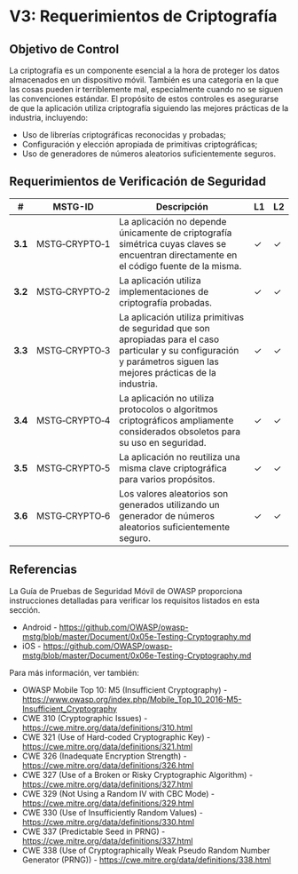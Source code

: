 # V3: Requerimientos de Criptografía

## Objetivo de Control

La criptografía es un componente esencial a la hora de proteger los datos almacenados en un dispositivo móvil. También es una categoría en la que las cosas pueden ir terriblemente mal, especialmente cuando no se siguen las convenciones estándar. El propósito de estos controles es asegurarse de que la aplicación utiliza criptografía siguiendo las mejores prácticas de la industria, incluyendo:

- Uso de librerías criptográficas reconocidas y probadas;
- Configuración y elección apropiada de primitivas criptográficas;
- Uso de generadores de números aleatorios suficientemente seguros.

## Requerimientos de Verificación de Seguridad

| # | MSTG-ID | Descripción | L1 | L2 |
| --- | --- | --- | --- | --- |
| **3.1** | MSTG‑CRYPTO‑1 | La aplicación no depende únicamente de criptografía simétrica cuyas claves se encuentran directamente en el código fuente de la misma.| ✓ | ✓ |
| **3.2** | MSTG‑CRYPTO‑2 | La aplicación utiliza implementaciones de criptografía probadas. | ✓ | ✓ |
| **3.3** | MSTG‑CRYPTO‑3 | La aplicación utiliza primitivas de seguridad que son apropiadas para el caso particular y su configuración y parámetros siguen las mejores prácticas de la industria. | ✓ | ✓ |
| **3.4** | MSTG‑CRYPTO‑4 | La aplicación no utiliza protocolos o algoritmos criptográficos ampliamente considerados obsoletos para su uso en seguridad. | ✓ | ✓|
| **3.5** | MSTG‑CRYPTO‑5 | La aplicación no reutiliza una misma clave criptográfica para varios propósitos. | ✓ | ✓ |
| **3.6** | MSTG‑CRYPTO‑6 | Los valores aleatorios son generados utilizando un generador de números aleatorios suficientemente seguro. | ✓ | ✓ |

## Referencias

La Guía de Pruebas de Seguridad Móvil de OWASP proporciona instrucciones detalladas para verificar los requisitos listados en esta sección.

- Android - <https://github.com/OWASP/owasp-mstg/blob/master/Document/0x05e-Testing-Cryptography.md>
- iOS - <https://github.com/OWASP/owasp-mstg/blob/master/Document/0x06e-Testing-Cryptography.md>

Para más información, ver también:

- OWASP Mobile Top 10: M5 (Insufficient Cryptography) - <https://www.owasp.org/index.php/Mobile_Top_10_2016-M5-Insufficient_Cryptography>
- CWE 310 (Cryptographic Issues) - <https://cwe.mitre.org/data/definitions/310.html>
- CWE 321 (Use of Hard-coded Cryptographic Key) - <https://cwe.mitre.org/data/definitions/321.html>
- CWE 326 (Inadequate Encryption Strength) - <https://cwe.mitre.org/data/definitions/326.html>
- CWE 327 (Use of a Broken or Risky Cryptographic Algorithm) - <https://cwe.mitre.org/data/definitions/327.html>
- CWE 329 (Not Using a Random IV with CBC Mode) - <https://cwe.mitre.org/data/definitions/329.html>
- CWE 330 (Use of Insufficiently Random Values) - <https://cwe.mitre.org/data/definitions/330.html>
- CWE 337 (Predictable Seed in PRNG) - <https://cwe.mitre.org/data/definitions/337.html>
- CWE 338 (Use of Cryptographically Weak Pseudo Random Number Generator (PRNG)) - <https://cwe.mitre.org/data/definitions/338.html>
